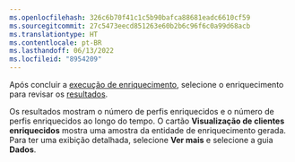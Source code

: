 ```yaml
---
ms.openlocfilehash: 326c6b70f41c1c5b90bafca88681eadc6610cf59
ms.sourcegitcommit: 27c5473eecd851263e60b2b6c96f6c0a99d68acb
ms.translationtype: HT
ms.contentlocale: pt-BR
ms.lasthandoff: 06/13/2022
ms.locfileid: "8954209"
---
```

Após concluir a [execução de enriquecimento](../enrichment-hub.md#run-or-refresh-enrichments), selecione o enriquecimento para revisar os [resultados](../enrichment-hub.md#enrichment-results). 

Os resultados mostram o número de perfis enriquecidos e o número de perfis enriquecidos ao longo do tempo. O cartão **Visualização de clientes enriquecidos** mostra uma amostra da entidade de enriquecimento gerada. Para ter uma exibição detalhada, selecione **Ver mais** e selecione a guia **Dados**.
